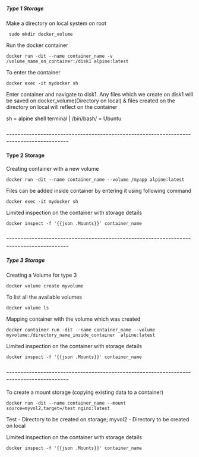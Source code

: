 ##### Type 1 Storage
Make a directory on local system on root

``` sudo mkdir docker_volume```

Run the docker container

``` docker run -dit --name container_name -v /volume_name_on_container:/disk1 alpine:latest ```

To enter the container

``` docker exec -it mydocker sh  ```

Enter container and navigate to disk1. Any files which we create on disk1 will be saved on docker_volume(Directory on local) & files created on the directory on local will reflect on the container

sh = alpine shell terminal | /bin/bash/ = Ubuntu
### ---------------------------------------------------------------------------------------
#### Type 2 Storage
Creating container with a new volume

 ``` docker run -dit --name container_name --volume /myapp alpine:latest ```
 
 Files can be added inside container by entering it using following command

``` docker exec -it mydocker sh  ```

Limited inspection on the container with storage details

 ``` docker inspect -f '{{json .Mounts}}' container_name ```
### ---------------------------------------------------------------------------------------
##### Type 3 Storage
Creating a Volume for type 3

``` docker volume create myvolume ```

To list all the available volumes

``` docker volume ls ```

Mapping container with the volume which was created

``` docker container run -dit --name container_name --volume myvolume:/directory_name_inside_container  alpine:latest ```

Limited inspection on the container with storage details

``` docker inspect -f '{{json .Mounts}}' container_name ```
### ---------------------------------------------------------------------------------------
To create a mount storage (copying existing data to a container)

``` docker run -dit --name container_name --mount source=myvol2,target=/test nginx:latest ```

Test - Directory to be created on storage; myvol2 - Directory to be created on local

Limited inspection on the container with storage details

 ``` docker inspect -f '{{json .Mounts}}' container_name ```
